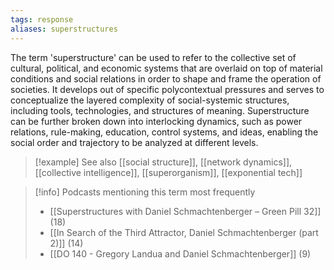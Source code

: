 ```yaml
---
tags: response
aliases: superstructures
---
```


The term 'superstructure' can be used to refer to the collective set of cultural, political, and economic systems that are overlaid on top of material conditions and social relations in order to shape and frame the operation of societies. It develops out of specific polycontextual pressures and serves to conceptualize the layered complexity of social-systemic structures, including tools, technologies, and structures of meaning. Superstructure can be further broken down into interlocking dynamics, such as power relations, rule-making, education, control systems, and ideas, enabling the social order and trajectory to be analyzed at different levels.

> [!example] See also
> [[social structure]], [[network dynamics]], [[collective intelligence]], [[superorganism]], [[exponential tech]]

> [!info] Podcasts mentioning this term most frequently
> * [[Superstructures with Daniel Schmachtenberger – Green Pill 32]] (18)
> * [[In Search of the Third Attractor, Daniel Schmachtenberger (part 2)]] (14)
> * [[DO 140  - Gregory Landua and Daniel Schmachtenberger]] (9)
